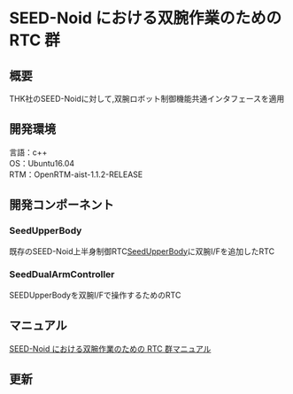 # SEED-Noid における双腕作業のための RTC 群

## 概要
THK社のSEED-Noidに対して,双腕ロボット制御機能共通インタフェースを適用

## 開発環境
言語：c++  
OS：Ubuntu16.04  
RTM：OpenRTM-aist-1.1.2-RELEASE  

## 開発コンポーネント  
### SeedUpperBody
既存のSEED-Noid上半身制御RTC[SeedUpperBody](https://github.com/rsdlab/SeedUpperBody-RTM-pkg)に双腕I/Fを追加したRTC  
### SeedDualArmController
SEEDUpperBodyを双腕I/Fで操作するためのRTC

## マニュアル
[SEED-Noid における双腕作業のための RTC 群マニュアル]()

## 更新
